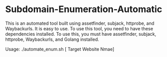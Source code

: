 # Subdomain-Enumeration-Automatic

This is an automated tool built using assetfinder, subjack, httprobe, and Waybackurls.
It is easy to use. To use this tool, you need to have these dependencies installed.
To use this, you must have assetfinder, subjack, httprobe, Waybackurls, and Golang installed.

Usage: ./automate_enum.sh [ Target Website Nmae]
